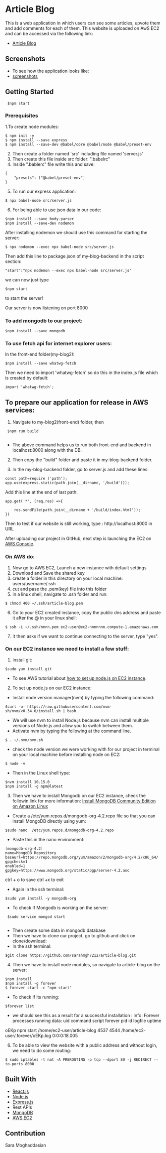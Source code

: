 # Article Blog
This is a web application in which users can see some articles, upvote them and add comments for each of them. This website is uploaded on AwS EC2 and can be accessed via the following link:
- [Article Blog](http://ec2-54-157-223-159.compute-1.amazonaws.com/)

## Screenshots
- To see how the application looks like:
- [screenshots](/screenshots/)

## Getting Started
```
 $npm start
 ```
### Prerequisites
1.To create node modules:
```
$ npm init -y
$ npm install --save express 
$ npm install --save-dev @babel/core @babel/node @babel/preset-env

```
2. Then create a folder named 'src' including  file named 'server.js'
3. Then create this file inside src folder: ".babelrc"
4. Inside ".bablerc" file write this and save:
```
{
    "presets": ["@babel/preset-env"]
}
```
5. To run our express application:
```
$ npx babel-node src/server.js

```
6. For being able to use json data in our code:
```
$npm install --save body-parser
$npm install --save-dev nodemon

```


After installing nodemon we should use this command for starting the server:
```
$ npx nodemon --exec npx babel-node src/server.js

```
Then add this line to package.json of my-blog-backend in the script section:

```
"start":"npx nodemon --exec npx babel-node src/server.js"

```
we can now just type
```
$npm start

```
to start the server!

Our server is now listening on port 8000
### To add mongodb to our project:
```
$npm install --save mongodb
```

### To use fetch api for internet explorer users:
In the front-end folder(my-blog2):
```
$npm install --save whatwg-fetch

```
Then we need to import 'whatwg-fetch' so do this in the index.js file which is created by default:
 ```
 import 'whatwg-fetch';
 
 ```
## To prepare our application for release in AWS services:
1. Navigate to my-blog2(front-end) folder, then
```
 $npm run build 
 
``` 
  - The above command helps us to run both front-end and backend in localhost:8000 along with the DB.
2. Then copy the "build" folder and paste it in my-blog-backend folder.

3. In the my-blog-backend folder, go to server.js and add these lines:
```
const path=require ('path');
app.use(express.static(path.join(__dirname, '/build')));
```
Add this line at the end of last path:

```
app.get('*', (req,res) =>{

    res.sendFile(path.join(__dirname + '/build/index.html'));
})

```
Then to test if our website is still working, type : http://localhost:8000 in URL

After uploading our project in GitHub, next step is launching the EC2 on [AWS Console](https://aws.amazon.com/console/).
### On AWS do:
1. Now go to AWS EC2, Launch a new instance with default settings
2. Download and Save the shared key
3. create a folder in this directory on your local machine: users/username/.ssh 
4. cut and pase the .pem(key) file into this folder
5. In a linux shell, navigate to .ssh folder and run:
```
$ chmod 400 ~/.ssh/article-blog.pem
```
6. Go to your EC2 created instance, copy the public dns address and paste it after the @ in your linux shell:
```
$ ssh -i ~/.ssh/nnnn.pem ec2-user@ec2-nnnnnnn.compute-1.amazonaws.com

```
7. It then asks if we want to continue connecting to the server, type "yes".
 ### On our EC2 instance we need to install a few stuff:
1. Install git:
```
$sudo yum install git

```
  - To see AWS tutorial about [how to set up node.js on  EC2 instance](https://docs.aws.amazon.com/sdk-for-javascript/v2/developer-guide/setting-up-node-on-ec2-instance.html).
  
2. To set up node.js on our EC2 instance:
  - Install node version manager(nvm) by typing the following command:
  ```
  $curl -o- https://raw.githubusercontent.com/nvm-sh/nvm/v0.34.0/install.sh | bash
  ```
  - We will use nvm to install Node.js because nvm can install multiple versions of Node.js and allow you to switch between them.
  - Activate nvm by typing the following at the command line.
  
  ```
  $ . ~/.nvm/nvm.sh
  
  ```
  
  - check the node version we were working with for our project in terminal on your local machine before installing node on EC2:
  ```
  $ node -v
  
  ```
  - Then in the Linux shell type:
  
  ```
  $nvm install 10.15.0
  $npm install -g npm@latest

  ```
3. Then we have to install Mongodb on our EC2 instance, check the followin link for more information:
[Install MongoDB Community Edition on Amazon Linux](https://docs.mongodb.com/manual/tutorial/install-mongodb-on-amazon/)

  - Create a /etc/yum.repos.d/mongodb-org-4.2.repo file so that you can install MongoDB directly using yum:
  ```
  $sudo nano  /etc/yum.repos.d/mongodb-org-4.2.repo
  
  ```
  - Paste this in the nano environment:
  ```
  [mongodb-org-4.2]
  name=MongoDB Repository
  baseurl=https://repo.mongodb.org/yum/amazon/2/mongodb-org/4.2/x86_64/
  gpgcheck=1
  enabled=1
  gpgkey=https://www.mongodb.org/static/pgp/server-4.2.asc
  
  ```
  ctrl + o to save
  ctrl +x to exit
  
  - Again in the ssh terminal:
  ```
  $sudo yum install -y mongodb-org
  
  ```

  - To check if Mongodb is working on the server:

  ```
   $sudo service mongod start
   
  ```
  - Then create some data in mongodb database
  - Then we have to clone our project, go to github and click on clone/download:
  - In the ssh terminal:
  ```
  $git clone https://github.com/sarahmgh7212/article-blog.git
 
  ```
4. Then we have to install node modules, so navigate to article-blog on the server:
```
$npm install
$npm install -g forever
$ forever start -c "npm start" 

```
  - To check if its running:
  
  ```
  $forever list
  
  ```
  - we should see this as a result for a successful installation :
info:    Forever processes running
data:        uid  command   script                      forever pid  id logfile                          uptime

 oEKp npm start /home/ec2-user/article-blog 4537    4544    /home/ec2-user/.forever/oEKp.log 0:0:0:18.005

6. To be able to view the website with a public address and without login, we need to do some routing:

```
$ sudo iptables -t nat -A PREROUTING -p tcp --dport 80 -j REDIRECT --to-ports 8000

```
## Built With
* [React.js](https://reactjs.org/)
* [Node.js](https://nodejs.org/en/)
* [Express.js](https://expressjs.com/)
* Rest APIs
* [MongoDB](https://www.mongodb.com/)
* [AWS EC2](https://aws.amazon.com/console/)

## Contribution
Sara Moghaddasian


